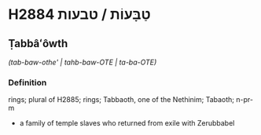 # H2884 טַבָּעוֹת / טבעות

## Ṭabbâʻôwth

_(tab-baw-othe' | tahb-baw-OTE | ta-ba-OTE)_

### Definition

rings; plural of H2885; rings; Tabbaoth, one of the Nethinim; Tabaoth; n-pr-m

- a family of temple slaves who returned from exile with Zerubbabel
